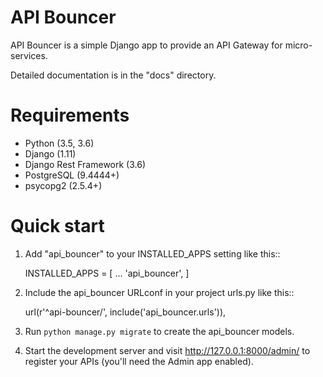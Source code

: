 # API Bouncer

API Bouncer is a simple Django app to provide an API
Gateway for micro-services.

Detailed documentation is in the "docs" directory.


# Requirements

* Python (3.5, 3.6)
* Django (1.11)
* Django Rest Framework (3.6)
* PostgreSQL (9.4444+)
* psycopg2 (2.5.4+)

# Quick start

1. Add "api_bouncer" to your INSTALLED_APPS setting like this::

    INSTALLED_APPS = [
        ...
        'api_bouncer',
    ]

2. Include the api_bouncer URLconf in your project urls.py like this::

    url(r'^api-bouncer/', include('api_bouncer.urls')),

3. Run `python manage.py migrate` to create the api_bouncer models.

4. Start the development server and visit http://127.0.0.1:8000/admin/
   to register your APIs (you'll need the Admin app enabled).

